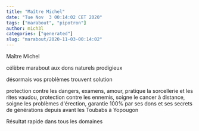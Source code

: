 ```yaml
---
title: "Maître Michel"
date: "Tue Nov  3 00:14:02 CET 2020"
tags: ["marabout", "pipotron"]
author: m1ch3l
categories: ["generated"]
slug: "marabout/2020-11-03-00:14:02"
---
```


Maître Michel

célèbre marabout aux dons naturels prodigieux

désormais vos problèmes trouvent solution

protection contre les dangers, examens, amour, pratique la sorcellerie et les rites vaudou, protection contre les ennemis, soigne le cancer à distance, soigne les problèmes d'érection, garantie 100% par ses dons et ses secrets de générations depuis avant les Toubabs à Yopougon

Résultat rapide dans tous les domaines
